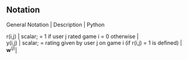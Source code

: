 ## Notation  
  
General Notation  |          Description                                                    |     Python  
  
r(i,j)            | scalar; = 1 if user j rated game i = 0 otherwise                        |  
y(i,j)            | scalar; = rating given by user j on game i (if r(i,j) = 1 is defined)	  |  
$\mathbf{w}^{(j)}$| 
